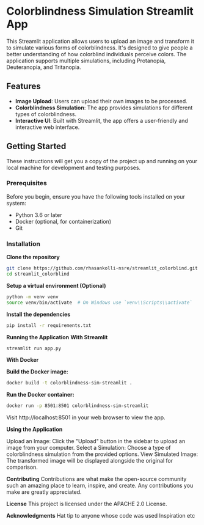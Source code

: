 # Colorblindness Simulation Streamlit App

This Streamlit application allows users to upload an image and transform it to simulate various forms of colorblindness. It's designed to give people a better understanding of how colorblind individuals perceive colors. The application supports multiple simulations, including Protanopia, Deuteranopia, and Tritanopia.

## Features

- **Image Upload**: Users can upload their own images to be processed.
- **Colorblindness Simulation**: The app provides simulations for different types of colorblindness.
- **Interactive UI**: Built with Streamlit, the app offers a user-friendly and interactive web interface.

## Getting Started

These instructions will get you a copy of the project up and running on your local machine for development and testing purposes.

### Prerequisites

Before you begin, ensure you have the following tools installed on your system:

- Python 3.6 or later
- Docker (optional, for containerization)
- Git

### Installation

**Clone the repository**

```bash
git clone https://github.com/rhasankolli-nsre/streamlit_colorblind.git
cd streamlit_colorblind
```

**Setup a virtual environment (Optional)**

```bash
python -m venv venv
source venv/bin/activate  # On Windows use `venv\\Scripts\\activate`
```

**Install the dependencies**

```bash
pip install -r requirements.txt
```

**Running the Application**
**With Streamlit**

```bash
streamlit run app.py
```

**With Docker**

**Build the Docker image:**

```bash
docker build -t colorblindness-sim-streamlit .
```

**Run the Docker container:**

```bash
docker run -p 8501:8501 colorblindness-sim-streamlit
```

Visit http://localhost:8501 in your web browser to view the app.

**Using the Application**

Upload an Image: Click the "Upload" button in the sidebar to upload an image from your computer.
Select a Simulation: Choose a type of colorblindness simulation from the provided options.
View Simulated Image: The transformed image will be displayed alongside the original for comparison.

**Contributing**
Contributions are what make the open-source community such an amazing place to learn, inspire, and create. Any contributions you make are greatly appreciated.

**License**
This project is licensed under the APACHE 2.0 License.

**Acknowledgments**
Hat tip to anyone whose code was used
Inspiration
etc